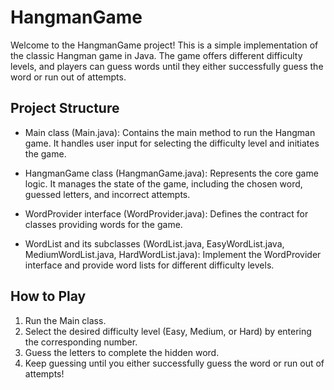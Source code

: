 # HangmanGame
Welcome to the HangmanGame project! This is a simple implementation of the classic Hangman game in Java. The game offers different difficulty levels, and players can guess words until they either successfully guess the word or run out of attempts.

## Project Structure
- Main class (Main.java): Contains the main method to run the Hangman game. It handles user input for selecting the difficulty level and initiates the game.

- HangmanGame class (HangmanGame.java): Represents the core game logic. It manages the state of the game, including the chosen word, guessed letters, and incorrect attempts.

- WordProvider interface (WordProvider.java): Defines the contract for classes providing words for the game.

- WordList and its subclasses (WordList.java, EasyWordList.java, MediumWordList.java, HardWordList.java): Implement the WordProvider interface and provide word lists for different difficulty levels.

## How to Play
1. Run the Main class.
2. Select the desired difficulty level (Easy, Medium, or Hard) by entering the corresponding number.
3. Guess the letters to complete the hidden word.
4. Keep guessing until you either successfully guess the word or run out of attempts!